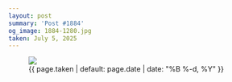 ```yaml
---
layout: post
summary: 'Post #1884'
og_image: 1884-1280.jpg
taken: July 5, 2025
---
```


<figure class="post" data-src="{{ site.assets_url }}/{{ page.og_image }}" data-sub-html="#caption-1884">
<img sizes="(min-width: 700px) 50vw, calc(100vw - 2rem)" src="{{ site.assets_url }}/1884-640.jpg" srcset="{{ site.assets_url }}/1884-320.jpg 320w, {{ site.assets_url }}/1884-640.jpg 640w, {{ site.assets_url }}/1884-960.jpg 960w, {{ site.assets_url }}/1884-1280.jpg 1280w" />
<figcaption id="caption-1884">
<time>{{ page.taken | default: page.date | date: "%B %-d, %Y" }}</time>
</figcaption>
</figure>
